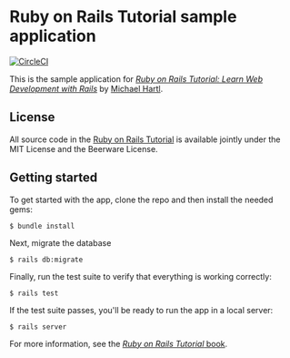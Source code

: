 # Ruby on Rails Tutorial sample application

[![CircleCI](https://circleci.com/gh/srhodgson/sample_app/tree/master.svg?style=svg)](https://circleci.com/gh/srhodgson/sample_app/tree/master)

This is the sample application for [*Ruby on Rails Tutorial: Learn Web Development with Rails*](https://www.railstutorial.org/) 
by [Michael Hartl](http://www.michaelhartl.com/).

## License 

All source code in the [Ruby on Rails Tutorial](https://www.railstutorial.org/) is available jointly under the MIT License and the Beerware License.

## Getting started 

To get started with the app, clone the repo and then install the needed gems:

```
$ bundle install
```


Next, migrate the database

```
$ rails db:migrate
```


Finally, run the test suite to verify that everything is working correctly:

```
$ rails test
```


If the test suite passes, you'll be ready to run the app in a local server:

```
$ rails server
```


For more information, see the [*Ruby on Rails Tutorial* book](https://www.railstutorial.org/book).